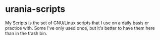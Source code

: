 # urania-scripts
My Scripts is the set of GNU/Linux scripts that I use on a daily basis or practice with. Some I've only used once, but it's better to have them here than in the trash bin.

